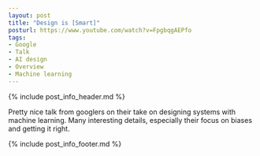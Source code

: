 ```yaml
---
layout: post
title: "Design is [Smart]"
posturl: https://www.youtube.com/watch?v=FpgbqgAEPfo
tags:
- Google
- Talk
- AI design
- Overview
- Machine learning
---
```


{% include post_info_header.md %}

Pretty nice talk from googlers on their take on designing systems with machine learning. Many interesting details, especially their focus on biases and getting it right.

<!--more-->
{% include post_info_footer.md %}
